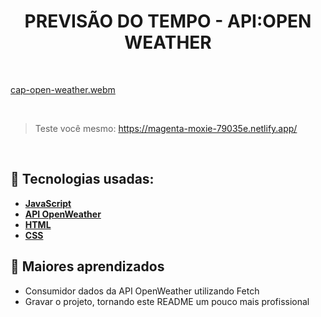 <h1 align=center> PREVISÃO DO TEMPO - API:OPEN WEATHER </h1>

<br>

[cap-open-weather.webm](https://github.com/RonaldoFidelis/openWeather/assets/92171641/5552816d-be4f-4774-b275-d3cabb61fe99)

<br>

> Teste você mesmo: https://magenta-moxie-79035e.netlify.app/

<br>

## 🚀 Tecnologias usadas:

* **[ JavaScript ](https://developer.mozilla.org/en-US/docs/Web/JavaScript)**
* **[ API OpenWeather ](https://openweathermap.org/api)**
* **[ HTML ](https://developer.mozilla.org/pt-BR/docs/Web/HTML)**
* **[ CSS ](https://developer.mozilla.org/pt-BR/docs/Web/CSS)**

## 📝 Maiores aprendizados

* Consumidor dados da API OpenWeather utilizando Fetch
* Gravar o projeto, tornando este README um pouco mais profissional